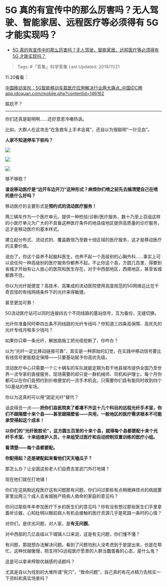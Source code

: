 # 5G 真的有宣传中的那么厉害吗？无人驾驶、智能家居、远程医疗等必须得有 5G 才能实现吗？

- [5G 真的有宣传中的那么厉害吗？无人驾驶、智能家居、远程医疗等必须得有 5G 才能实现吗？](https://www.zhihu.com/question/347005267/answer/836358873)

>Tags: #「答集」科学答集
>Last Updated: 2019/11/21

11.20看看：

[中国移动吴彤：5G智能移动车载医疗应用解决行业两大痛点_中国IDC圈​app.idcquan.com/mobile.php?contentid=146162](https://link.zhihu.com/?target=http%3A//app.idcquan.com/mobile.php%3Fcontentid%3D146162)

尴尬不？

---

你们还真是聪明啊……还好意思冷嘲热讽。

比如，大群人在这攻击“在急救车上手术会晃”，还自以为很聪明“一针见血”。

**人家不知道停车下桩吗？**

![](https://pic2.zhimg.com/80/v2-f1bed0bdc2e2ad5276885e6babd75558_1440w.jpg?source=c8b7c179)

![](https://pic1.zhimg.com/80/v2-fc6d72fae515892176fd485ac9db9bad_1440w.jpg?source=c8b7c179)

![](https://pic3.zhimg.com/80/v2-2e4f46b5db8fb8423681f4ce07248b66_1440w.jpg?source=c8b7c179)

够不够稳？

**谁说移动医疗是“边开车边开刀”这种形式？麻烦你们喷之前先去搞清楚自己在喷的是什么好吗？**

  

移动医疗的主要形式是**预约式的流动医疗服务！**

两三辆车作为一个医疗单元，提供一种检验/诊断/医疗服务，数十乃至上百组这样的小医疗单元为广大的不具备这种医疗条件的地县级地区提供高质量的诊疗服务，这才是移动医疗的基本样式。

建立起分布式、流动式的、覆盖数倍乃至数十倍区域的医疗服务，这才是移动医疗的主要价值。

说白了，你这个县养不起脑科医生，也养不起一个高级别的心胸外科……事实上可以说任何一种高级别的医疗服务你都养不起。不止你这个县，方圆几百里，得要到省城才开始有让人放心的医院和医生存在。对于中西部地区，西南地区，甚至省城都靠不住。

你以为光纤就便宜？高技术、高集成的流动医院使用高度规范的5G网络远比在千奇百怪的有线网络条件下的光纤来得敏捷。

甚至更加可靠！

5G流动医疗站可以同时连接四五个不同线路的基站信号，互为备份，无缝切换。

光纤你准备同时牵四五条不同线路的光纤专线吗？你知道三四条高保障、高优先的光纤专线月租多少钱吗？

如果你只牵一条光纤，解放路施工把光缆挖断了，你咋办？

以为“光纤一定比移动链接可靠”，其实是一种原始的幻觉，在实践中移动信号要比有线信号更能稳定保障——只要基站赋予你高优先级。

流动医疗中心只需要一个三十辆车的车队就能定期为若干地县城市提供全国乃至世界一流专家的直接服务，现场需要的却只是一群机械师、司机和护理士。每个月你都可以在你们县预约到价格便宜的一流手术机会。只需要你们县有能同时收到四个5G基站的停车场。

你以为这真的可以用“固定光纤”替代？

话说得丑一点——**把你们县医院卖了都凑不齐这十几个科目的远程光纤手术室，你们不跟隔壁十来个县——甚至跟隔壁省——共用，一般地区的医疗需求根本不可能承受得起这个成本！**

**以你们的“光纤致胜论”，这方圆五百里的十来个县，就得每个县都要配十来个光纤手术室、十来组维护人员，十来组受过医疗和自动控制双重训练的医疗小组。**

**看清楚——每个县都要配。**

**你配得起？还是硬配起来看他们天天嗑瓜子？**

那怎么办？让全国这些老人们自费去宣武门外打地铺？

现在他们就在打地铺！

你们在这挑剔远程医疗这有问题那有问题，你们问过那些有点稍微麻烦点的病就要家里出两三个成人去省城脱产陪病人救命的家庭的意见吗？

你问过那些年年参加医疗下乡的医生们的意见吗？你有没有想过那些医生们手里拿着听诊器，心知肚明以眼前病人有机会接触的医疗资源几乎是死路一条时的心情？

对你们，是优劣问题，对人家，是**有无问题**。

对中西部的几亿县级以下城镇人口来说，这是有无问题，你们懂不懂？

  

有问题，那就想办法解决问题。看到了问题怕别人没考虑到于是提出来，也是在帮忙。这种优越傲慢，把支持5G远程医疗愿景的人群当蠢蛋看的心态，是什么鬼？

这是可以拿来榨取优越感的话题吗？

尤其是自以为找到的大堆所谓“死穴”，“致命问题”，自己真的有花点精力去核实一下资料和真实场景吗？